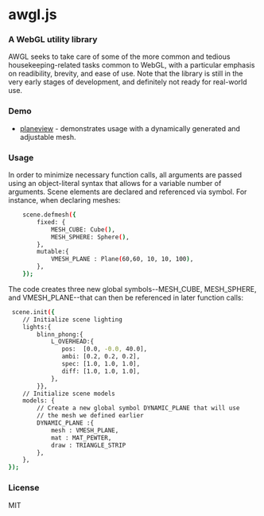 # awgl.js
### A WebGL utility library
AWGL seeks to take care of some of the more common and tedious housekeeping-related tasks common to WebGL, with a particular emphasis on readibility, brevity, and ease of use. Note that the library is still in the very early stages of development, and definitely not ready for real-world use.

### Demo
* [planeview] - demonstrates usage with a dynamically generated and adjustable mesh.

### Usage
In order to minimize necessary function calls, all arguments are passed using an object-literal syntax that allows for a variable number of arguments. Scene elements are declared and referenced via symbol. For instance, when declaring meshes:
```sh
    scene.defmesh({
        fixed: {
            MESH_CUBE: Cube(),
            MESH_SPHERE: Sphere(),
        },
	    mutable:{
	        VMESH_PLANE : Plane(60,60, 10, 10, 100),
	    },
    });   
```
The code creates three new global symbols--MESH_CUBE, MESH_SPHERE, and VMESH_PLANE--that can then be referenced in later function calls:

```sh
 scene.init({
    // Initialize scene lighting
	lights:{
	    blinn_phong:{
	    	L_OVERHEAD:{
		       pos:  [0.0, -0.0, 40.0],
		       ambi: [0.2, 0.2, 0.2],
		       spec: [1.0, 1.0, 1.0],
		       diff: [1.0, 1.0, 1.0],
		    },
	    }},
	// Initialize scene models
	models: {
	    // Create a new global symbol DYNAMIC_PLANE that will use
	    // the mesh we defined earlier
	    DYNAMIC_PLANE :{
		    mesh : VMESH_PLANE,
		    mat : MAT_PEWTER,
		    draw : TRIANGLE_STRIP
	    },
	},
});
```

### License
MIT 

   [planeview]: <http://mmgeorge.github.io/planeview/>
  
